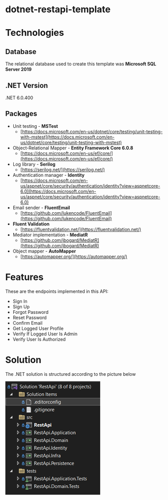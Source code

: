 # dotnet-restapi-template

# Technologies

## Database

The relational database used to create this template was **Microsoft SQL Server 2019**

## .NET Version

.NET 6.0.400

## Packages

- Unit testing - **MSTest**
    - [https://docs.microsoft.com/en-us/dotnet/core/testing/unit-testing-with-mstest](https://docs.microsoft.com/en-us/dotnet/core/testing/unit-testing-with-mstest)
- Object-Relational Mapper - **Entity Framework Core 6.0.8**
    - [https://docs.microsoft.com/en-us/ef/core/](https://docs.microsoft.com/en-us/ef/core/)
- Log library - **Serilog**
    - [https://serilog.net/](https://serilog.net/)
- Authentication manager - **Identity**
    - [https://docs.microsoft.com/en-us/aspnet/core/security/authentication/identity?view=aspnetcore-6.0](https://docs.microsoft.com/en-us/aspnet/core/security/authentication/identity?view=aspnetcore-6.0)
- Email sender - **FluentEmail**
    - [https://github.com/lukencode/FluentEmail](https://github.com/lukencode/FluentEmail)
- **Fluent Validation**
    - [https://fluentvalidation.net/](https://fluentvalidation.net/)
- Mediator implementation - **MediatR**
    - [https://github.com/jbogard/MediatR](https://github.com/jbogard/MediatR)
- Object mapper - **AutoMapper**
    - [https://automapper.org/](https://automapper.org/)

# Features

These are the endpoints implemented in this API:

- Sign In
- Sign Up
- Forgot Password
- Reset Password
- Confirm Email
- Get Logged User Profile
- Verify If Logged User Is Admin
- Verify User Is Authorized

# Solution

The .NET solution is structured according to the picture below

![Solution Structure](docs/solution_structure.png)